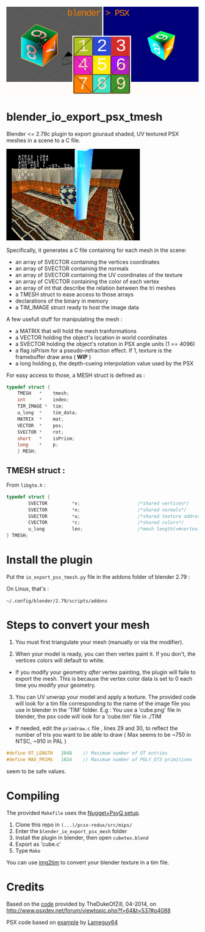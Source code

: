 ![Pic or it didn't happen](blender-psx.jpg)

# blender_io_export_psx_tmesh

Blender <= 2.79c plugin to export gouraud shaded, UV textured PSX meshes in a scene to a C file.

![3d scene](scene.gif)

Specifically, it generates a C file containing for each mesh in the scene:

  * an array of SVECTOR containing the vertices coordinates
  * an array of SVECTOR containing the normals
  * an array of SVECTOR containing the UV coordinates of the texture
  * an array of CVECTOR containing the color of each vertex
  * an array of int that describe the relation between the tri meshes
  * a TMESH struct to ease access to those arrays
  * declarations of the binary in memory
  * a TIM_IMAGE struct ready to host the image data

A few usefull stuff for manipulating the mesh :

  * a MATRIX that will hold the mesh tranformations
  * a VECTOR holding the object's location in world coordinates
  * a SVECTOR holding the object's rotation in PSX angle units (1 == 4096)
  * a flag isPrism for a pseudo-refraction effect. If 1, texture is the framebuffer draw area ( __WIP__ )
  * a long holding p, the depth-cueing interpolation value used by the PSX
  
  For easy access to those, a MESH struct is defined as :
  
```c
typedef struct {  
	TMESH   *    tmesh;
	int     *    index;
	TIM_IMAGE *  tim;  
	u_long  *    tim_data;
	MATRIX  *    mat;
	VECTOR  *    pos;
	SVECTOR *    rot;
	short   *    isPrism;
	long    *    p;
	} MESH;

```

## TMESH struct :
  
From `libgte.h`  :

```c
typedef struct {
        SVECTOR         *v;                     /*shared vertices*/
        SVECTOR         *n;                     /*shared normals*/
        SVECTOR         *u;                     /*shared texture addresses*/
        CVECTOR         *c;                     /*shared colors*/
        u_long          len;                    /*mesh length(=#vertex)*/
} TMESH;
```

# Install the plugin

Put the `io_export_psx_tmesh.py` file in the addons folder of blender 2.79 :

On Linux, that's :

`~/.config/blender/2.79/scripts/addons`

# Steps to convert your mesh

  1. You must first triangulate your mesh (manually or via the modifier).
    
  2. When your model is ready, you can then vertex paint it. If you don't, the vertices colors will default to white.
  
  * If you modify your geometry *after* vertex painting, the plugin will faile to export the mesh. This is because the vertex color data is set to 0 each time you modify your geometry.

  3. You can UV unwrap your model and apply a texture. The provided code will look for a tim file corresponding to the name of the image file you use in blender in the 'TIM' folder. 
E.g : You use a 'cube.png' file in blender, the psx code will look for a 'cube.tim' file in ./TIM 

  * If needed, edit the `primdraw.c` file , lines 29 and 30,  to reflect the number of tris you want to be able to draw ( Max seems to be ~750 in NTSC, ~910 in PAL )
  
```c
#define OT_LENGTH	2048	// Maximum number of OT entries
#define MAX_PRIMS	1024	// Maximum number of POLY_GT3 primitives
```
seem to be safe values.

# Compiling

The provided `Makefile`  uses the [Nugget+PsyQ setup](https://github.com/ABelliqueux/nolibgs_hello_worlds#setting-up-the-sdk--modern-gcc--psyq-aka-nuggetpsyq).

  1. Clone this repo in `(...)/pcsx-redux/src/mips/`
  2. Enter the `blender_io_export_psx_mesh` folder
  3. Install the plugin in blender, then open `cubetex.blend`
  4. Export as 'cube.c'
  5. Type `Make`

You can use [img2tim](https://github.com/Lameguy64/img2tim) to convert your blender texture in a tim file.

# Credits

Based on the [code](https://pastebin.com/suU9DigB) provided by TheDukeOfZill, 04-2014, on http://www.psxdev.net/forum/viewtopic.php?f=64&t=537#p4088

PSX code based on [example](http://psx.arthus.net/code/primdraw.7z) by [Lameguy64](https://github.com/Lameguy64)
